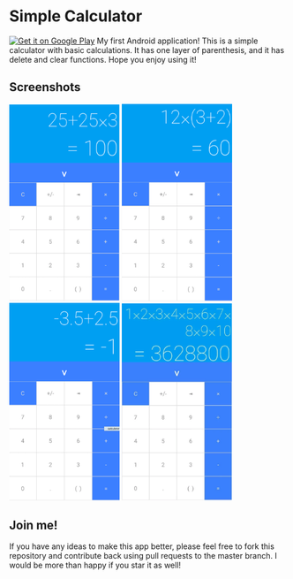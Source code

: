 # Simple Calculator
<a href='https://play.google.com/store/apps/details?id=com.dilyar.android.calculator&hl=en'>
  <img alt='Get it on Google Play' src='https://play.google.com/intl/en_us/badges/images/generic/en_badge_web_generic.png' height="80"/></a>
My first Android application!   
This is a simple calculator with basic calculations. It has one layer of parenthesis, and it has delete and clear functions. Hope you enjoy using it!


## Screenshots
<img src="https://github.com/dilyar85/Simple-Calculator/blob/master/screenshots/1.png" alt="Screenshot 1" width="200">
<img src="https://github.com/dilyar85/Simple-Calculator/blob/master/screenshots/2.png" alt="Screenshot 2" width="200">
<img src="https://github.com/dilyar85/Simple-Calculator/blob/master/screenshots/3.png" alt="Screenshot 3" width="200">
<img src="https://github.com/dilyar85/Simple-Calculator/blob/master/screenshots/4.png" alt="Screenshot 4" width="200">

## Join me!
If you have any ideas to make this app better, please feel free to fork this repository and contribute back using pull requests to the master branch. I would be more than happy if you star it as well!
